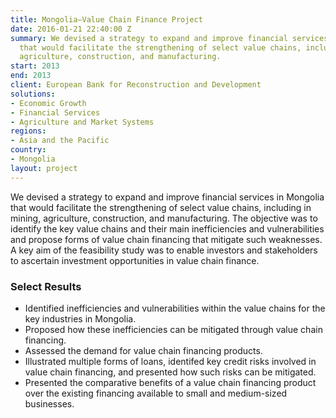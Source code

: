```yaml
---
title: Mongolia—Value Chain Finance Project
date: 2016-01-21 22:40:00 Z
summary: We devised a strategy to expand and improve financial services in Mongolia
  that would facilitate the strengthening of select value chains, including in mining,
  agriculture, construction, and manufacturing.
start: 2013
end: 2013
client: European Bank for Reconstruction and Development
solutions:
- Economic Growth
- Financial Services
- Agriculture and Market Systems
regions:
- Asia and the Pacific
country:
- Mongolia
layout: project
---
```


We devised a strategy to expand and improve financial services in Mongolia that would facilitate the strengthening of select value chains, including in mining, agriculture, construction, and manufacturing. The objective was to identify the key value chains and their main inefficiencies and vulnerabilities and propose forms of value chain financing that mitigate such weaknesses. A key aim of the feasibility study was to enable investors and stakeholders to ascertain investment opportunities in value chain finance.

### Select Results

* Identified inefficiencies and vulnerabilities within the value chains for the key industries in Mongolia.
* Proposed how these inefficiencies can be mitigated through value chain financing.
* Assessed the demand for value chain financing products.
* Illustrated multiple forms of loans, identifed key credit risks involved in value chain financing, and presented how such risks can be mitigated.
* Presented the comparative benefits of a value chain financing product over the existing financing available to small and medium-sized businesses.
